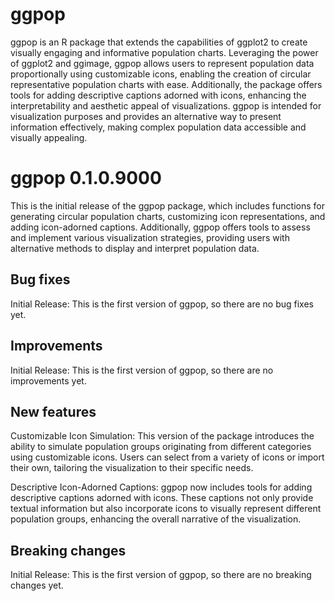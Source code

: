 
# ggpop

ggpop is an R package that extends the capabilities of ggplot2 to create visually engaging and informative population charts. Leveraging the power of ggplot2 and ggimage, ggpop allows users to represent population data proportionally using customizable icons, enabling the creation of circular representative population charts with ease. Additionally, the package offers tools for adding descriptive captions adorned with icons, enhancing the interpretability and aesthetic appeal of visualizations. ggpop is intended for visualization purposes and provides an alternative way to present information effectively, making complex population data accessible and visually appealing.

# ggpop 0.1.0.9000

This is the initial release of the ggpop package, which includes functions for generating circular population charts, customizing icon representations, and adding icon-adorned captions. Additionally, ggpop offers tools to assess and implement various visualization strategies, providing users with alternative methods to display and interpret population data.

## Bug fixes

Initial Release: This is the first version of ggpop, so there are no bug fixes yet.

## Improvements

Initial Release: This is the first version of ggpop, so there are no improvements yet.


## New features

Customizable Icon Simulation: This version of the package introduces the ability to simulate population groups originating from different categories using customizable icons. Users can select from a variety of icons or import their own, tailoring the visualization to their specific needs.

Descriptive Icon-Adorned Captions: ggpop now includes tools for adding descriptive captions adorned with icons. These captions not only provide textual information but also incorporate icons to visually represent different population groups, enhancing the overall narrative of the visualization.

## Breaking changes

Initial Release: This is the first version of ggpop, so there are no breaking changes yet.
